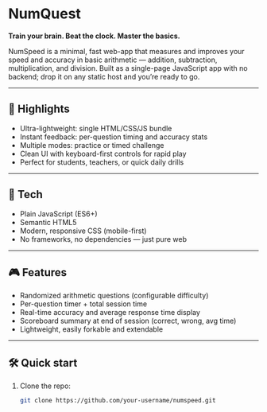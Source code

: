 # NumQuest

**Train your brain. Beat the clock. Master the basics.**

NumSpeed is a minimal, fast web-app that measures and improves your speed and accuracy in basic arithmetic — addition, subtraction, multiplication, and division. Built as a single-page JavaScript app with no backend; drop it on any static host and you’re ready to go.

---

## 🚀 Highlights
- Ultra-lightweight: single HTML/CSS/JS bundle  
- Instant feedback: per-question timing and accuracy stats  
- Multiple modes: practice or timed challenge  
- Clean UI with keyboard-first controls for rapid play  
- Perfect for students, teachers, or quick daily drills

---

## 🔧 Tech
- Plain JavaScript (ES6+)  
- Semantic HTML5  
- Modern, responsive CSS (mobile-first)  
- No frameworks, no dependencies — just pure web

---

## 🎮 Features
- Randomized arithmetic questions (configurable difficulty)  
- Per-question timer + total session time  
- Real-time accuracy and average response time display  
- Scoreboard summary at end of session (correct, wrong, avg time)  
- Lightweight, easily forkable and extendable

---

## 🛠️ Quick start
1. Clone the repo:
   ```bash
   git clone https://github.com/your-username/numspeed.git
